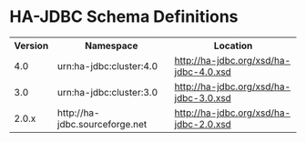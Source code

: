 # HA-JDBC Schema Definitions

<table>
	<tr>
		<th>Version</th>
		<th>Namespace</th>
		<th>Location</th>
	</tr>
	<tr>
		<td>4.0</td>
		<td>urn:ha-jdbc:cluster:4.0</td>
		<td><a href="xsd/ha-jdbc-4.0.xsd">http://ha-jdbc.org/xsd/ha-jdbc-4.0.xsd</a></td>
	</tr>
	<tr>
		<td>3.0</td>
		<td>urn:ha-jdbc:cluster:3.0</td>
		<td><a href="xsd/ha-jdbc-3.0.xsd">http://ha-jdbc.org/xsd/ha-jdbc-3.0.xsd</a></td>
	</tr>
	<tr>
		<td>2.0.x</td>
		<td>http://ha-jdbc.sourceforge.net</td>
		<td><a href="xsd/ha-jdbc-2.0.xsd">http://ha-jdbc.org/xsd/ha-jdbc-2.0.xsd</a></td>
	</tr>
</table>

